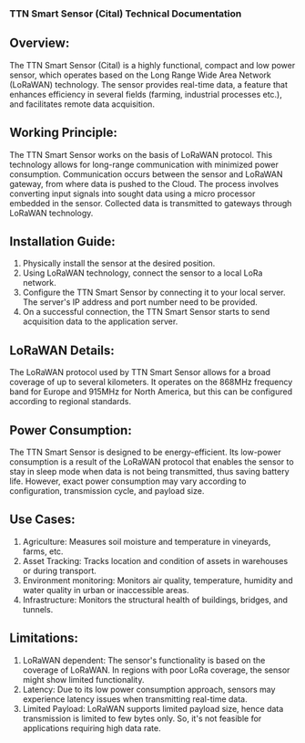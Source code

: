 ### TTN Smart Sensor (Cital) Technical Documentation

## Overview:

The TTN Smart Sensor (Cital) is a highly functional, compact and low power sensor, which operates based on the Long Range Wide Area Network (LoRaWAN) technology. The sensor provides real-time data, a feature that enhances efficiency in several fields (farming, industrial processes etc.), and facilitates remote data acquisition.

## Working Principle:

The TTN Smart Sensor works on the basis of LoRaWAN protocol. This technology allows for long-range communication with minimized power consumption. Communication occurs between the sensor and LoRaWAN gateway, from where data is pushed to the Cloud. The process involves converting input signals into sought data using a micro processor embedded in the sensor. Collected data is transmitted to gateways through LoRaWAN technology.

## Installation Guide:

1. Physically install the sensor at the desired position.
2. Using LoRaWAN technology, connect the sensor to a local LoRa network.
3. Configure the TTN Smart Sensor by connecting it to your local server. The server's IP address and port number need to be provided.
4. On a successful connection, the TTN Smart Sensor starts to send acquisition data to the application server.

## LoRaWAN Details:

The LoRaWAN protocol used by TTN Smart Sensor allows for a broad coverage of up to several kilometers. It operates on the 868MHz frequency band for Europe and 915MHz for North America, but this can be configured according to regional standards.

## Power Consumption:

The TTN Smart Sensor is designed to be energy-efficient. Its low-power consumption is a result of the LoRaWAN protocol that enables the sensor to stay in sleep mode when data is not being transmitted, thus saving battery life. However, exact power consumption may vary according to configuration, transmission cycle, and payload size.

## Use Cases:

1. Agriculture: Measures soil moisture and temperature in vineyards, farms, etc.
2. Asset Tracking: Tracks location and condition of assets in warehouses or during transport.
3. Environment monitoring: Monitors air quality, temperature, humidity and water quality in urban or inaccessible areas.
4. Infrastructure: Monitors the structural health of buildings, bridges, and tunnels.

## Limitations:

1. LoRaWAN dependent: The sensor's functionality is based on the coverage of LoRaWAN. In regions with poor LoRa coverage, the sensor might show limited functionality.
2. Latency: Due to its low power consumption approach, sensors may experience latency issues when transmitting real-time data.
3. Limited Payload: LoRaWAN supports limited payload size, hence data transmission is limited to few bytes only. So, it's not feasible for applications requiring high data rate.